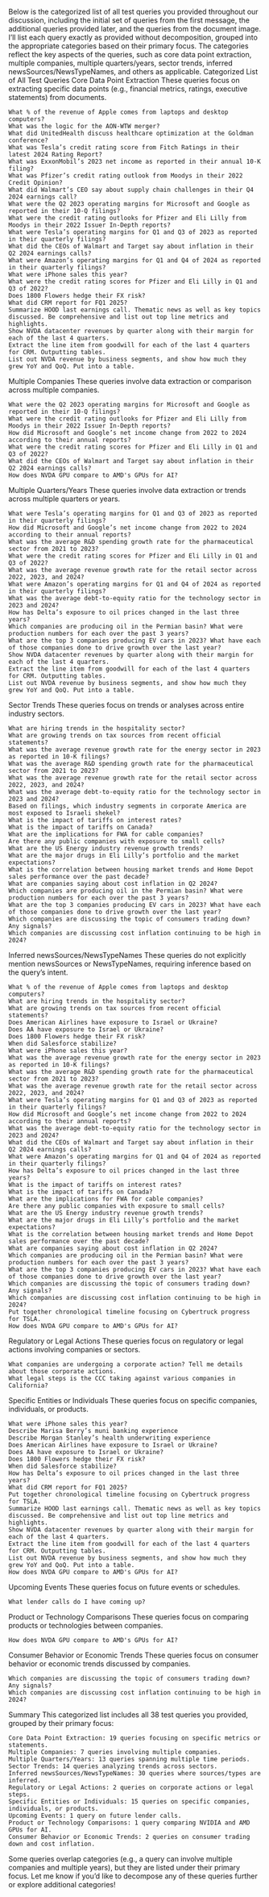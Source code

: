 Below is the categorized list of all test queries you provided throughout our discussion, including the initial set of queries from the first message, the additional queries provided later, and the queries from the document image. I’ll list each query exactly as provided without decomposition, grouped into the appropriate categories based on their primary focus. The categories reflect the key aspects of the queries, such as core data point extraction, multiple companies, multiple quarters/years, sector trends, inferred newsSources/NewsTypeNames, and others as applicable.
Categorized List of All Test Queries
Core Data Point Extraction
These queries focus on extracting specific data points (e.g., financial metrics, ratings, executive statements) from documents.

    What % of the revenue of Apple comes from laptops and desktop computers?
    What was the logic for the AON-WTW merger?
    What did UnitedHealth discuss healthcare optimization at the Goldman conference?
    What was Tesla’s credit rating score from Fitch Ratings in their latest 2024 Rating Report?
    What was ExxonMobil’s 2023 net income as reported in their annual 10-K filing?
    What was Pfizer’s credit rating outlook from Moodys in their 2022 Credit Opinion?
    What did Walmart’s CEO say about supply chain challenges in their Q4 2024 earnings call?
    What were the Q2 2023 operating margins for Microsoft and Google as reported in their 10-Q filings?
    What were the credit rating outlooks for Pfizer and Eli Lilly from Moodys in their 2022 Issuer In-Depth reports?
    What were Tesla’s operating margins for Q1 and Q3 of 2023 as reported in their quarterly filings?
    What did the CEOs of Walmart and Target say about inflation in their Q2 2024 earnings calls?
    What were Amazon’s operating margins for Q1 and Q4 of 2024 as reported in their quarterly filings?
    What were iPhone sales this year?
    What were the credit rating scores for Pfizer and Eli Lilly in Q1 and Q3 of 2022?
    Does 1800 Flowers hedge their FX risk?
    What did CRM report for FQ1 2025?
    Summarize HOOD last earnings call. Thematic news as well as key topics discussed. Be comprehensive and list out top line metrics and highlights.
    Show NVDA datacenter revenues by quarter along with their margin for each of the last 4 quarters.
    Extract the line item from goodwill for each of the last 4 quarters for CRM. Outputting tables.
    List out NVDA revenue by business segments, and show how much they grew YoY and QoQ. Put into a table.

Multiple Companies
These queries involve data extraction or comparison across multiple companies.

    What were the Q2 2023 operating margins for Microsoft and Google as reported in their 10-Q filings?
    What were the credit rating outlooks for Pfizer and Eli Lilly from Moodys in their 2022 Issuer In-Depth reports?
    How did Microsoft and Google’s net income change from 2022 to 2024 according to their annual reports?
    What were the credit rating scores for Pfizer and Eli Lilly in Q1 and Q3 of 2022?
    What did the CEOs of Walmart and Target say about inflation in their Q2 2024 earnings calls?
    How does NVDA GPU compare to AMD's GPUs for AI?

Multiple Quarters/Years
These queries involve data extraction or trends across multiple quarters or years.

    What were Tesla’s operating margins for Q1 and Q3 of 2023 as reported in their quarterly filings?
    How did Microsoft and Google’s net income change from 2022 to 2024 according to their annual reports?
    What was the average R&D spending growth rate for the pharmaceutical sector from 2021 to 2023?
    What were the credit rating scores for Pfizer and Eli Lilly in Q1 and Q3 of 2022?
    What was the average revenue growth rate for the retail sector across 2022, 2023, and 2024?
    What were Amazon’s operating margins for Q1 and Q4 of 2024 as reported in their quarterly filings?
    What was the average debt-to-equity ratio for the technology sector in 2023 and 2024?
    How has Delta’s exposure to oil prices changed in the last three years?
    Which companies are producing oil in the Permian basin? What were production numbers for each over the past 3 years?
    What are the top 3 companies producing EV cars in 2023? What have each of those companies done to drive growth over the last year?
    Show NVDA datacenter revenues by quarter along with their margin for each of the last 4 quarters.
    Extract the line item from goodwill for each of the last 4 quarters for CRM. Outputting tables.
    List out NVDA revenue by business segments, and show how much they grew YoY and QoQ. Put into a table.

Sector Trends
These queries focus on trends or analyses across entire industry sectors.

    What are hiring trends in the hospitality sector?
    What are growing trends on tax sources from recent official statements?
    What was the average revenue growth rate for the energy sector in 2023 as reported in 10-K filings?
    What was the average R&D spending growth rate for the pharmaceutical sector from 2021 to 2023?
    What was the average revenue growth rate for the retail sector across 2022, 2023, and 2024?
    What was the average debt-to-equity ratio for the technology sector in 2023 and 2024?
    Based on filings, which industry segments in corporate America are most exposed to Israeli shekel?
    What is the impact of tariffs on interest rates?
    What is the impact of tariffs on Canada?
    What are the implications for FWA for cable companies?
    Are there any public companies with exposure to small cells?
    What are the US Energy industry revenue growth trends?
    What are the major drugs in Eli Lilly’s portfolio and the market expectations?
    What is the correlation between housing market trends and Home Depot sales performance over the past decade?
    What are companies saying about cost inflation in Q2 2024?
    Which companies are producing oil in the Permian basin? What were production numbers for each over the past 3 years?
    What are the top 3 companies producing EV cars in 2023? What have each of those companies done to drive growth over the last year?
    Which companies are discussing the topic of consumers trading down? Any signals?
    Which companies are discussing cost inflation continuing to be high in 2024?

Inferred newsSources/NewsTypeNames
These queries do not explicitly mention newsSources or NewsTypeNames, requiring inference based on the query’s intent.

    What % of the revenue of Apple comes from laptops and desktop computers?
    What are hiring trends in the hospitality sector?
    What are growing trends on tax sources from recent official statements?
    Does American Airlines have exposure to Israel or Ukraine?
    Does AA have exposure to Israel or Ukraine?
    Does 1800 Flowers hedge their FX risk?
    When did Salesforce stabilize?
    What were iPhone sales this year?
    What was the average revenue growth rate for the energy sector in 2023 as reported in 10-K filings?
    What was the average R&D spending growth rate for the pharmaceutical sector from 2021 to 2023?
    What was the average revenue growth rate for the retail sector across 2022, 2023, and 2024?
    What were Tesla’s operating margins for Q1 and Q3 of 2023 as reported in their quarterly filings?
    How did Microsoft and Google’s net income change from 2022 to 2024 according to their annual reports?
    What was the average debt-to-equity ratio for the technology sector in 2023 and 2024?
    What did the CEOs of Walmart and Target say about inflation in their Q2 2024 earnings calls?
    What were Amazon’s operating margins for Q1 and Q4 of 2024 as reported in their quarterly filings?
    How has Delta’s exposure to oil prices changed in the last three years?
    What is the impact of tariffs on interest rates?
    What is the impact of tariffs on Canada?
    What are the implications for FWA for cable companies?
    Are there any public companies with exposure to small cells?
    What are the US Energy industry revenue growth trends?
    What are the major drugs in Eli Lilly’s portfolio and the market expectations?
    What is the correlation between housing market trends and Home Depot sales performance over the past decade?
    What are companies saying about cost inflation in Q2 2024?
    Which companies are producing oil in the Permian basin? What were production numbers for each over the past 3 years?
    What are the top 3 companies producing EV cars in 2023? What have each of those companies done to drive growth over the last year?
    Which companies are discussing the topic of consumers trading down? Any signals?
    Which companies are discussing cost inflation continuing to be high in 2024?
    Put together chronological timeline focusing on Cybertruck progress for TSLA.
    How does NVDA GPU compare to AMD's GPUs for AI?

Regulatory or Legal Actions
These queries focus on regulatory or legal actions involving companies or sectors.

    What companies are undergoing a corporate action? Tell me details about those corporate actions.
    What legal steps is the CCC taking against various companies in California?

Specific Entities or Individuals
These queries focus on specific companies, individuals, or products.

    What were iPhone sales this year?
    Describe Marisa Berry’s muni banking experience
    Describe Morgan Stanley’s health underwriting experience
    Does American Airlines have exposure to Israel or Ukraine?
    Does AA have exposure to Israel or Ukraine?
    Does 1800 Flowers hedge their FX risk?
    When did Salesforce stabilize?
    How has Delta’s exposure to oil prices changed in the last three years?
    What did CRM report for FQ1 2025?
    Put together chronological timeline focusing on Cybertruck progress for TSLA.
    Summarize HOOD last earnings call. Thematic news as well as key topics discussed. Be comprehensive and list out top line metrics and highlights.
    Show NVDA datacenter revenues by quarter along with their margin for each of the last 4 quarters.
    Extract the line item from goodwill for each of the last 4 quarters for CRM. Outputting tables.
    List out NVDA revenue by business segments, and show how much they grew YoY and QoQ. Put into a table.
    How does NVDA GPU compare to AMD's GPUs for AI?

Upcoming Events
These queries focus on future events or schedules.

    What lender calls do I have coming up?

Product or Technology Comparisons
These queries focus on comparing products or technologies between companies.

    How does NVDA GPU compare to AMD's GPUs for AI?

Consumer Behavior or Economic Trends
These queries focus on consumer behavior or economic trends discussed by companies.

    Which companies are discussing the topic of consumers trading down? Any signals?
    Which companies are discussing cost inflation continuing to be high in 2024?

Summary
This categorized list includes all 38 test queries you provided, grouped by their primary focus:

    Core Data Point Extraction: 19 queries focusing on specific metrics or statements.
    Multiple Companies: 7 queries involving multiple companies.
    Multiple Quarters/Years: 13 queries spanning multiple time periods.
    Sector Trends: 14 queries analyzing trends across sectors.
    Inferred newsSources/NewsTypeNames: 30 queries where sources/types are inferred.
    Regulatory or Legal Actions: 2 queries on corporate actions or legal steps.
    Specific Entities or Individuals: 15 queries on specific companies, individuals, or products.
    Upcoming Events: 1 query on future lender calls.
    Product or Technology Comparisons: 1 query comparing NVIDIA and AMD GPUs for AI.
    Consumer Behavior or Economic Trends: 2 queries on consumer trading down and cost inflation.

Some queries overlap categories (e.g., a query can involve multiple companies and multiple years), but they are listed under their primary focus. Let me know if you’d like to decompose any of these queries further or explore additional categories!
